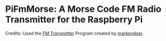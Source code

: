 # PiFmMorse: A Morse Code FM Radio Transmitter for the Raspberry Pi
Credits: Used the [FM Transmitter](https://github.com/markondej/fm_transmitter) Program created by [markendoej](https://github.com/markondej). 
